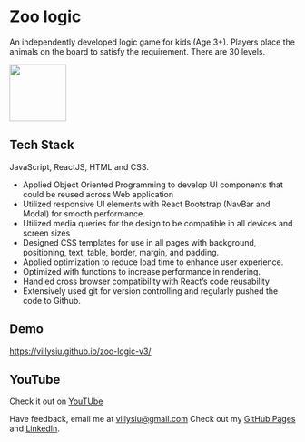 # Zoo logic
An independently developed logic game for kids (Age 3+). Players place the animals on the board to satisfy the requirement. There are 30 levels.

<!-- ![demo](https://villysiu.github.io/zoo-logic-v3/static/media/ZL_gameflow.a3798e2f4513666a7a67.gif | width=100) -->
<img src="https://villysiu.github.io/zoo-logic-v3/static/media/ZL_gameflow.a3798e2f4513666a7a67.gif" width="100">

## Tech Stack
JavaScript, ReactJS, HTML and CSS.

* Applied Object Oriented Programming to develop UI components that could be reused across Web application
* Utilized responsive UI elements with React Bootstrap (NavBar and Modal) for smooth performance.
* Utilized media queries for the design to be compatible in all devices and screen sizes
* Designed CSS templates for use in all pages with background, positioning, text, table, border, margin, and padding.
* Applied optimization to reduce load time to enhance user experience.
* Optimized with functions to increase performance in rendering.
* Handled cross browser compatibility with React’s code reusability
* Extensively used git for version controlling and regularly pushed the code to Github.

## Demo
https://villysiu.github.io/zoo-logic-v3/

## YouTube
Check it out on [YouTUbe](https://youtu.be/1akT9nWzub4)

 

Have feedback, email me at [villysiu@gmail.com](villysiu@gmail.com)
Check out my [GitHub Pages](https://github.com/villysiu) and 
    [LinkedIn](https://www.linkedin.com/in/villy-siu-384b81132/).
